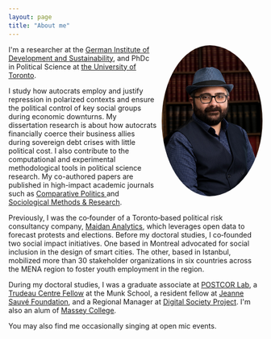 ```yaml
---
layout: page
title: "About me"
---
```


<img src="/assets/img/prof_pic.jpg" align="right" width="200px" style="border-radius:50%;padding-left:10px"/>

I'm a researcher at the [German Institute of Development and Sustainability](https://www.idos-research.de/en/research-staff/sinanoglu-semuhi/), and PhDc in Political Science at [the University of Toronto](https://politics.utoronto.ca/). 

I study how autocrats employ and justify repression in polarized contexts and ensure the political control of key social groups during economic downturns. My dissertation research is about how autocrats financially coerce their business allies during sovereign debt crises with little political cost. I also contribute to the computational and experimental methodological tools in political science research. My co-authored papers are published in high-impact academic journals such as <a href="https://jcp.gc.cuny.edu"> Comparative Politics </a> and [Sociological Methods & Research](https://journals.sagepub.com/home/smr). 

Previously, I was the co‑founder of a Toronto‑based political risk consultancy company, [Maidan Analytics](https://maidan.ca/), which leverages open data to forecast protests and elections. Before my doctoral studies, I co‑founded two social impact initiatives. One based in Montreal advocated for social inclusion in the design of smart cities. The other, based in Istanbul, mobilized more than 30 stakeholder organizations in six countries across the MENA region to foster youth employment in the region. 

During my doctoral studies, I was a graduate associate at [POSTCOR Lab](https://www.postcorlab.com/), a [Trudeau Centre Fellow](https://munkschool.utoronto.ca/trudeau-centre) at the Munk School, a resident fellow at [Jeanne Sauvé Foundation](https://jeannesauve.org/fellows/), and a Regional Manager at [Digital Society Project](http://digitalsocietyproject.org/the-team/). I'm also an alum of [Massey College](https://www.masseycollege.ca/). 

You may also find me occasionally singing at open mic events.

<br clear="left"/>

